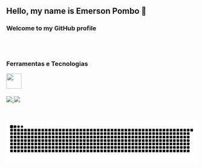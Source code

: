 ## Hello, my name is Emerson Pombo 👋
### Welcome to my GitHub profile

<br>
<br>

### Ferramentas e Tecnologias

<img src="https://cdn.jsdelivr.net/gh/devicons/devicon/icons/git/git-original.svg" width="40" height="40"/>

<br>
<br>

<div>
<a href="https://github.com/Emerson-Pombo">
<img height="180em" src="https://github-readme-stats.vercel.app/api/top-langs/?username=Emerson-Pombo&layout=compact&langs_count=7&theme=dracula"/>
<img height="180em" src="https://github-readme-stats.vercel.app/api?username=Emerson-Pombo&show_icons=true&theme=dracula&include_all_commits=true&count_private=true"/>
</div>

 <br>
 <br>
 
![Snake animation](https://github.com/Emerson-Pombo/Emerson-Pombo/blob/output/github-contribution-grid-snake.svg)







<!--
**Emerson-Pombo/Emerson-Pombo** is a ✨ _special_ ✨ repository because its `README.md` (this file) appears on your GitHub profile.

Here are some ideas to get you started:

- 🔭 I’m currently working on ...
- 🌱 I’m currently learning ...
- 👯 I’m looking to collaborate on ...
- 🤔 I’m looking for help with ...
- 💬 Ask me about ...
- 📫 How to reach me: ...
- 😄 Pronouns: ...
- ⚡ Fun fact: ...
-->
